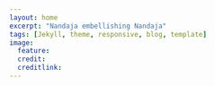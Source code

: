 ```yaml
---
layout: home
excerpt: "Nandaja embellishing Nandaja"
tags: [Jekyll, theme, responsive, blog, template]
image:
  feature:
  credit:
  creditlink:
---
```

